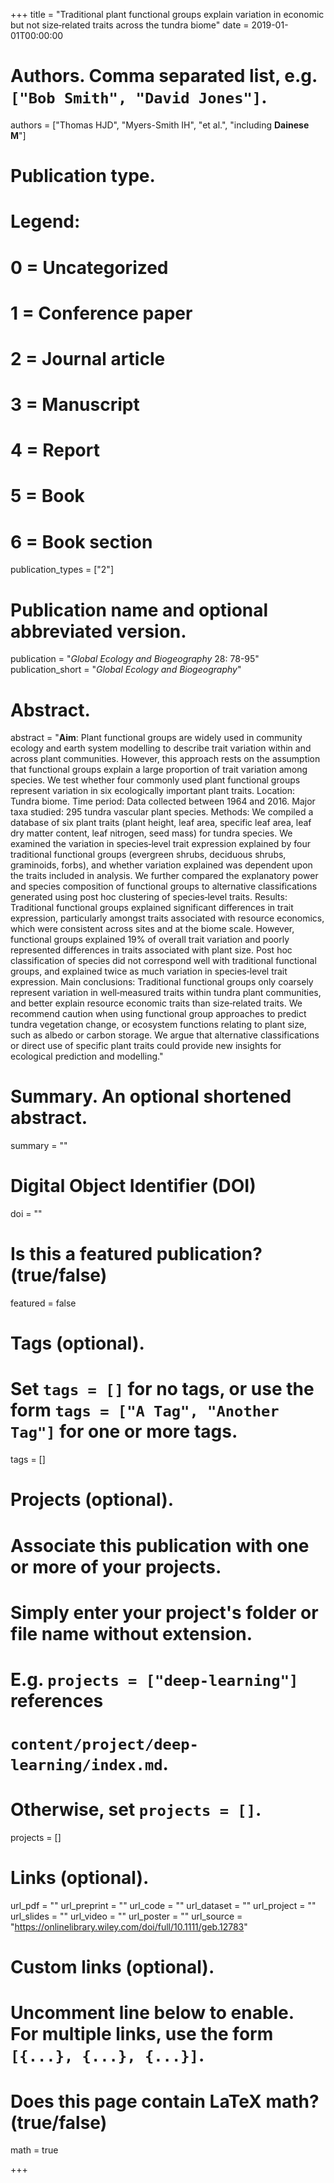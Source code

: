 +++
title = "Traditional plant functional groups explain variation in economic but not size‐related traits across the tundra biome"
date = 2019-01-01T00:00:00

# Authors. Comma separated list, e.g. `["Bob Smith", "David Jones"]`.
authors = ["Thomas HJD", "Myers-Smith IH", "et al.", "including **Dainese M**"]

# Publication type.
# Legend:
# 0 = Uncategorized
# 1 = Conference paper
# 2 = Journal article
# 3 = Manuscript
# 4 = Report
# 5 = Book
# 6 = Book section
publication_types = ["2"]

# Publication name and optional abbreviated version.
publication = "*Global Ecology and Biogeography* 28: 78-95"
publication_short = "*Global Ecology and Biogeography*"

# Abstract.
abstract = "**Aim**: Plant functional groups are widely used in community ecology and earth system modelling to describe trait variation within and across plant communities. However, this approach rests on the assumption that functional groups explain a large proportion of trait variation among species. We test whether four commonly used plant functional groups represent variation in six ecologically important plant traits. Location: Tundra biome. Time period: Data collected between 1964 and 2016. Major taxa studied: 295 tundra vascular plant species. Methods: We compiled a database of six plant traits (plant height, leaf area, specific leaf area, leaf dry matter content, leaf nitrogen, seed mass) for tundra species. We examined the variation in species‐level trait expression explained by four traditional functional groups (evergreen shrubs, deciduous shrubs, graminoids, forbs), and whether variation explained was dependent upon the traits included in analysis. We further compared the explanatory power and species composition of functional groups to alternative classifications generated using post hoc clustering of species‐level traits. Results: Traditional functional groups explained significant differences in trait expression, particularly amongst traits associated with resource economics, which were consistent across sites and at the biome scale. However, functional groups explained 19% of overall trait variation and poorly represented differences in traits associated with plant size. Post hoc classification of species did not correspond well with traditional functional groups, and explained twice as much variation in species‐level trait expression. Main conclusions: Traditional functional groups only coarsely represent variation in well‐measured traits within tundra plant communities, and better explain resource economic traits than size‐related traits. We recommend caution when using functional group approaches to predict tundra vegetation change, or ecosystem functions relating to plant size, such as albedo or carbon storage. We argue that alternative classifications or direct use of specific plant traits could provide new insights for ecological prediction and modelling."

# Summary. An optional shortened abstract.
summary = ""

# Digital Object Identifier (DOI)
doi = ""

# Is this a featured publication? (true/false)
featured = false

# Tags (optional).
#   Set `tags = []` for no tags, or use the form `tags = ["A Tag", "Another Tag"]` for one or more tags.
tags = []

# Projects (optional).
#   Associate this publication with one or more of your projects.
#   Simply enter your project's folder or file name without extension.
#   E.g. `projects = ["deep-learning"]` references 
#   `content/project/deep-learning/index.md`.
#   Otherwise, set `projects = []`.
projects = []

# Links (optional).
url_pdf = ""
url_preprint = ""
url_code = ""
url_dataset = ""
url_project = ""
url_slides = ""
url_video = ""
url_poster = ""
url_source = "https://onlinelibrary.wiley.com/doi/full/10.1111/geb.12783"

# Custom links (optional).
#   Uncomment line below to enable. For multiple links, use the form `[{...}, {...}, {...}]`.

# Does this page contain LaTeX math? (true/false)
math = true

+++
